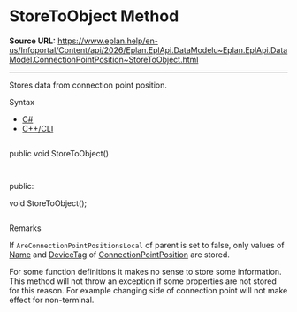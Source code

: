 # StoreToObject Method

**Source URL:** https://www.eplan.help/en-us/Infoportal/Content/api/2026/Eplan.EplApi.DataModelu~Eplan.EplApi.DataModel.ConnectionPointPosition~StoreToObject.html

---

Stores data from connection point position.

Syntax

- [C#](#i-syntax-CS)
- [C++/CLI](#i-syntax-CPP2005)

```
```
public void StoreToObject()
```
```

```
```
public:

void StoreToObject();
```
```

Remarks

If `AreConnectionPointPositionsLocal` of parent is set to false, only values of [Name](Eplan.EplApi.DataModelu~Eplan.EplApi.DataModel.ConnectionPointPosition~Name.html) and [DeviceTag](Eplan.EplApi.DataModelu~Eplan.EplApi.DataModel.ConnectionPointPosition~DeviceTag.html) of [ConnectionPointPosition](Eplan.EplApi.DataModelu~Eplan.EplApi.DataModel.ConnectionPointPosition.html) are stored.

For some function definitions it makes no sense to store some information. This method will not throw an exception if some properties are not stored for this reason. For example changing side of connection point will not make effect for non-terminal.

